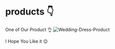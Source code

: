 # products 👇
One of Our Product 👌
![Wedding-Dress-Product](https://user-images.githubusercontent.com/102255433/170895932-d7b3f6b6-d766-44cb-8950-a86be8ab0ba5.png)

I Hope You Like it 😉

